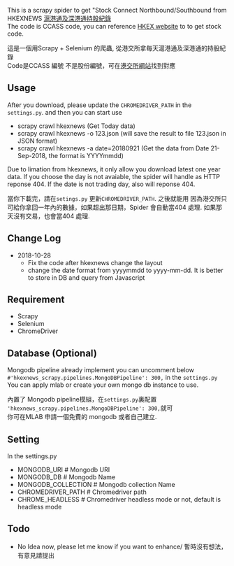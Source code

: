 This is a scrapy spider to get "Stock Connect Northbound/Southbound from HKEXNEWS [滬港通及深港通持股紀錄](http://www.hkexnews.hk/mutualmarketsdw/main.htm)  
The code is CCASS code, you can reference [HKEX website](http://www.hkex.com.hk/mutual-market/stock-connect/eligible-stocks/view-all-eligible-securities?sc_lang=en) to to get stock code.

這是一個用Scrapy + Selenium 的爬蟲, 從港交所拿每天滬港通及深港通的持股紀錄  
Code是CCASS 編號 不是股份編號，可在[港交所綱站](http://www.hkex.com.hk/mutual-market/stock-connect/eligible-stocks/view-all-eligible-securities?sc_lang=zh-hk)找到對應



## Usage

After you download, please update the `CHROMEDRIVER_PATH` in the `settings.py`. 
and then you can start use
* scrapy crawl hkexnews (Get Today data)
* scrapy crawl hkexnews -o 123.json (will save the result to file 123.json in JSON format)
* scrapy crawl hkexnews -a date=20180921 (Get the data from Date 21-Sep-2018, the format is YYYYmmdd)

Due to limation from hkexnews, it only allow you download latest one year data. If you choose the day is not avaiable, the spider will handle as HTTP reponse 404. If the date is not trading day, also will reponse 404.

當你下載完，請在`setings.py` 更新`CHROMEDRIVER_PATH`. 之後就能用
因為港交所只可給你拿回一年內的數據，如果超出那日期，Spider 會自動當404 處理. 如果那天沒有交易，也會當404 處理.

## Change Log
* 2018-10-28
  * Fix the code after hkexnews change the layout
  * change the date format from yyyymmdd to yyyy-mm-dd. It is better to store in DB and query from Javascript


## Requirement 
* Scrapy
* Selenium
* ChromeDriver

## Database (Optional)

Mongodb pipeline already implement you can uncomment below `#'hkexnews_scrapy.pipelines.MongoDBPipeline': 300,` in the `settings.py`  
You can apply mlab or create your own mongo db instance to use.

內置了 Mongodb pipeline模組，在`settings.py`裏配置 `'hkexnews_scrapy.pipelines.MongoDBPipeline': 300,`就可  
你可在MLAB 申請一個免費的 mongodb 或者自己建立.

## Setting
In the settings.py 

* MONGODB_URI # Mongodb URI
* MONGODB_DB  # Mongodb Name
* MONGODB_COLLECTION # Mongodb collection Name
* CHROMEDRIVER_PATH # Chromedriver path
* CHROME_HEADLESS  # Chromedriver headless mode or not, default is headless mode

## Todo

* No Idea now, please let me know if you want to enhance/ 暫時沒有想法，有意見請提出
